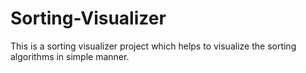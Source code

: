 # Sorting-Visualizer
This is a sorting visualizer project which helps to visualize the sorting algorithms in simple manner.
